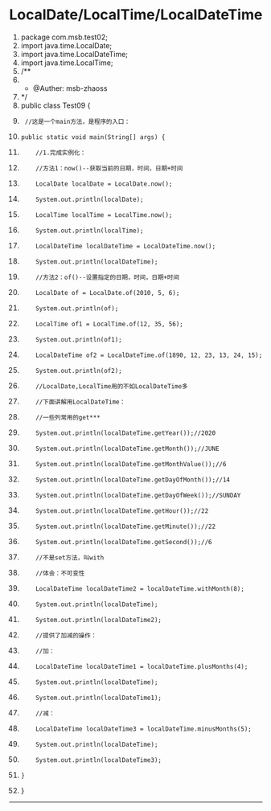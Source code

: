 ﻿
# LocalDate/LocalTime/LocalDateTime




1.  package com.msb.test02;
2.  import java.time.LocalDate;
3.  import java.time.LocalDateTime;
4.  import java.time.LocalTime;
5.  /**
6.   * @Auther: msb-zhaoss
7.   */
8.  public class Test09 {
9.      //这是一个main方法，是程序的入口：
10.     public static void main(String[] args) {
11.         //1.完成实例化：
12.         //方法1：now()--获取当前的日期，时间，日期+时间
13.         LocalDate localDate = LocalDate.now();
14.         System.out.println(localDate);
15.         LocalTime localTime = LocalTime.now();
16.         System.out.println(localTime);
17.         LocalDateTime localDateTime = LocalDateTime.now();
18.         System.out.println(localDateTime);
19.         //方法2：of()--设置指定的日期，时间，日期+时间
20.         LocalDate of = LocalDate.of(2010, 5, 6);
21.         System.out.println(of);
22.         LocalTime of1 = LocalTime.of(12, 35, 56);
23.         System.out.println(of1);
24.         LocalDateTime of2 = LocalDateTime.of(1890, 12, 23, 13, 24, 15);
25.         System.out.println(of2);
26.         //LocalDate,LocalTime用的不如LocalDateTime多
27.         //下面讲解用LocalDateTime：
28.         //一些列常用的get***
29.         System.out.println(localDateTime.getYear());//2020
30.         System.out.println(localDateTime.getMonth());//JUNE
31.         System.out.println(localDateTime.getMonthValue());//6
32.         System.out.println(localDateTime.getDayOfMonth());//14
33.         System.out.println(localDateTime.getDayOfWeek());//SUNDAY
34.         System.out.println(localDateTime.getHour());//22
35.         System.out.println(localDateTime.getMinute());//22
36.         System.out.println(localDateTime.getSecond());//6
37.         //不是set方法，叫with
38.         //体会：不可变性
39.         LocalDateTime localDateTime2 = localDateTime.withMonth(8);
40.         System.out.println(localDateTime);
41.         System.out.println(localDateTime2);
42.         //提供了加减的操作：
43.         //加：
44.         LocalDateTime localDateTime1 = localDateTime.plusMonths(4);
45.         System.out.println(localDateTime);
46.         System.out.println(localDateTime1);
47.         //减：
48.         LocalDateTime localDateTime3 = localDateTime.minusMonths(5);
49.         System.out.println(localDateTime);
50.         System.out.println(localDateTime3);
51.     }
52. }

 






------------------------------------------------------------

